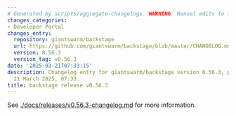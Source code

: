 ```yaml
---
# Generated by scripts/aggregate-changelogs. WARNING: Manual edits to this files will be overwritten.
changes_categories:
- Developer Portal
changes_entry:
  repository: giantswarm/backstage
  url: https://github.com/giantswarm/backstage/blob/master/CHANGELOG.md#0563---2025-03-21
  version: 0.56.3
  version_tag: v0.56.3
date: '2025-03-21T07:33:15'
description: Changelog entry for giantswarm/backstage version 0.56.3, published on
  21 March 2025, 07:33.
title: backstage release v0.56.3
---
```


See [./docs/releases/v0.56.3-changelog.md](./docs/releases/v0.56.3-changelog.md) for more information.
